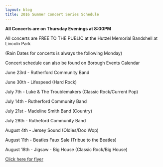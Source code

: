 ```yaml
---
layout: blog
title: 2016 Summer Concert Series Schedule
---
```

**All Concerts are on Thursday Evenings at 8:00PM**

All concerts are FREE TO THE PUBLIC at the Hutzel Memorial Bandshell at Lincoln Park

(Rain Dates for concerts is always the following Monday)

Concert schedule can also be found on Borough Events Calendar



June 23rd - Rutherford Community Band

June 30th - Lifespeed (Hard Rock)

July 7th - Luke & The Troublemakers (Classic Rock/Current Pop)

July 14th - Rutherford Community Band

July 21st - Madeline Smith Band (Country)

July 28th - Rutheford Community Band

August 4th - Jersey Sound (Oldies/Doo Wop)

August 11th - Beatles Faux Sale (Tribue to the Beatles)

August 18th - Jigsaw - Big House (Classic Rock/Big House)

[Click here for flyer](http://static.rutherford-nj.com/recreation/2016%20Summer%20Concert%20Schedule.pdf)


